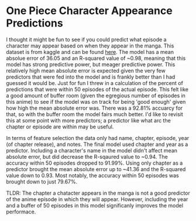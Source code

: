 # One Piece Character Appearance Predictions
I thought it might be fun to see if you could predict what episode a character may appear based on when they appear in the manga. This dataset is from kaggle and can be found [here](https://www.kaggle.com/datasets/michau96/one-piece-characters-and-chapters).
The model has a mean absolue error of 36.05 and an R-squared value of ~0.98, meaning that this model has strong predictive power, but meager predictive power. This relatively high mean absolute error is expected given the very few predictors that were fed into the model and is frankly better than I had guessed it would be. Just for fun I threw in a calculation of the percent of predictions that were within 50 episodes of the actual episode. This felt like a good amount of buffer room (given the egregious number of episodes in this anime) to see if the model was on track for being 'good enough' given how high the mean absolute error was. There was a 92.81% accuarcy for that, so with the buffer room the model fairs much better. I'd like to revisit this at some point with more predictors; a predictor like what arc the chapter or episode are within may be useful. 

In terms of feature selection the data only had name, chapter, episode, year (of chapter release), and notes. The final model used chapter and year as a predictor. Including a character's name in the model didn't affect mean absolute error, but did decrease the R-sqaured value to ~0.94. The accuracy within 50 episodes dropped to 91.99%. Using only chapter as a predictor brought the mean absolute error up to ~41.36 and the R-squared value down to 0.93. Most notably, the accuracy within 50 episodes was brought down to just 79.67%.

TLDR: The chapter a chatacter appears in the manga is not a good predictor of the anime episode in which they will appear. However, including the year and a buffer of 50 episodes in this model significanly improves the model performace.
